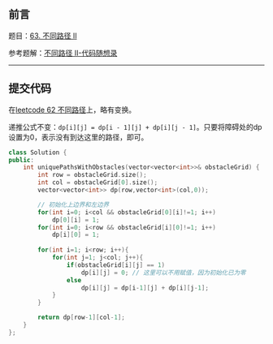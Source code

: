 ## 前言

题目：[63. 不同路径 II](https://leetcode-cn.com/problems/unique-paths-ii/)

参考题解：[不同路径 II-代码随想录](https://github.com/youngyangyang04/leetcode-master/blob/master/problems/0063.%E4%B8%8D%E5%90%8C%E8%B7%AF%E5%BE%84II.md)

---

## 提交代码

在[leetcode 62 不同路径](https://blog.csdn.net/sinat_38816924/article/details/120804826)上，略有变换。

递推公式不变：`dp[i][j] = dp[i - 1][j] + dp[i][j - 1]`。只要将障碍处的dp设置为0，表示没有到达这里的路径，即可。

```c++
class Solution {
public:
    int uniquePathsWithObstacles(vector<vector<int>>& obstacleGrid) {
        int row = obstacleGrid.size();
        int col = obstacleGrid[0].size();
        vector<vector<int>> dp(row,vector<int>(col,0));

        // 初始化上边界和左边界
        for(int i=0; i<col && obstacleGrid[0][i]!=1; i++)
            dp[0][i] = 1;
        for(int i=0; i<row && obstacleGrid[i][0]!=1; i++)
            dp[i][0] = 1;
        
        for(int i=1; i<row; i++){
            for(int j=1; j<col; j++){
                if(obstacleGrid[i][j] == 1)
                    dp[i][j] = 0; // 这里可以不用赋值，因为初始化已为零
                else
                    dp[i][j] = dp[i-1][j] + dp[i][j-1];
            }
        }

        return dp[row-1][col-1];
    }
};
```
